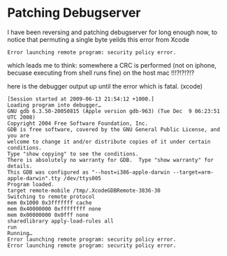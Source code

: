 # Patching Debugserver #

I have been reversing and patching debugserver for long enough now, to notice that permuting a single byte yeilds this error from Xcode

`Error launching remote program: security policy error.`

which leads me to think: somewhere a CRC is performed (not on iphone, becuase executing from shell runs fine) on the host mac !!!?!?!?!?

here is the debugger output up until the error which is fatal. (xcode)

```
[Session started at 2009-06-13 21:54:12 +1000.]
Loading program into debugger…
GNU gdb 6.3.50-20050815 (Apple version gdb-963) (Tue Dec  9 06:23:51 UTC 2008)
Copyright 2004 Free Software Foundation, Inc.
GDB is free software, covered by the GNU General Public License, and you are
welcome to change it and/or distribute copies of it under certain conditions.
Type "show copying" to see the conditions.
There is absolutely no warranty for GDB.  Type "show warranty" for details.
This GDB was configured as "--host=i386-apple-darwin --target=arm-apple-darwin".tty /dev/ttys005
Program loaded.
target remote-mobile /tmp/.XcodeGDBRemote-3836-30
Switching to remote protocol
mem 0x1000 0x3fffffff cache
mem 0x40000000 0xffffffff none
mem 0x00000000 0x0fff none
sharedlibrary apply-load-rules all
run
Running…
Error launching remote program: security policy error.
Error launching remote program: security policy error.
```